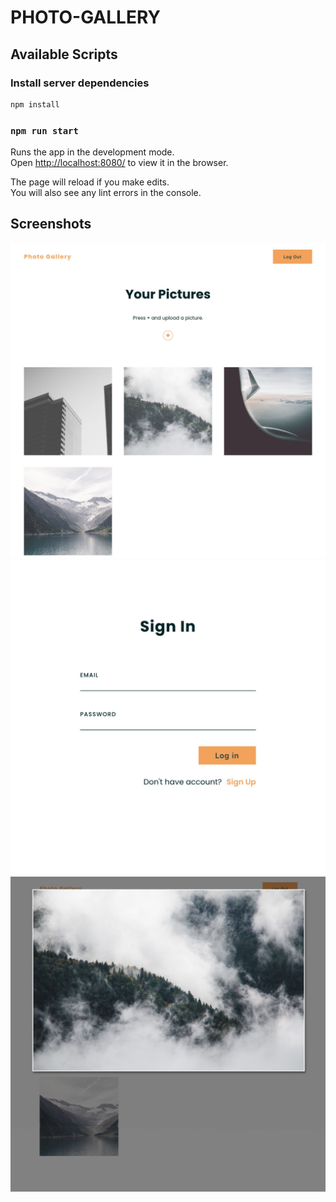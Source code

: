 # PHOTO-GALLERY

## Available Scripts

### Install server dependencies

```bash
npm install
```

### `npm run start`

Runs the app in the development mode.<br />
Open [http://localhost:8080/](http://localhost:8080/) to view it in the browser.

The page will reload if you make edits.<br />
You will also see any lint errors in the console.

## Screenshots

![screenshots](./screenshot/1.jpg)
![screenshots](./screenshot/2.jpg)
![screenshots](./screenshot/3.jpg)

